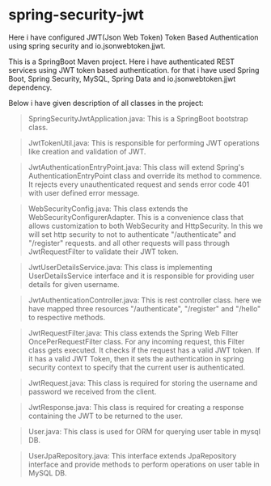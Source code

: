 # spring-security-jwt
Here i have configured JWT(Json Web Token) Token Based Authentication using spring security and io.jsonwebtoken.jjwt.

This is a SpringBoot Maven project. Here i have authenticated REST services using JWT token based authentication. for that i have used Spring Boot, Spring Security, MySQL, Spring Data and io.jsonwebtoken.jjwt dependency.

Below i have given description of all classes in the project:

> SpringSecurityJwtApplication.java: This is a SpringBoot bootstrap class.

> JwtTokenUtil.java: This is responsible for performing JWT operations like creation and validation of JWT.

> JwtAuthenticationEntryPoint.java: This class will extend Spring's AuthenticationEntryPoint class and override its method to commence. 
                                    It rejects every unauthenticated request and sends error code 401 with user defined error message.
                                    
> WebSecurityConfig.java: This class extends the WebSecurityConfigurerAdapter. 
                          This is a convenience class that allows customization to both WebSecurity and HttpSecurity.
                          In this we will set http security to not to authenticate "/authenticate" and "/register" requests.
                          and all other requests will pass through JwtRequestFilter to validate their JWT token.
                        
> JwtUserDetailsService.java: This class is implementing UserDetailsService interface and it is responsible for 
                              providing user details for given username.
                              
> JwtAuthenticationController.java: This is rest controller class. here we have mapped three resources "/authenticate", "/register" 
                                    and "/hello" to respective methods.
                                   
> JwtRequestFilter.java: This class extends the Spring Web Filter OncePerRequestFilter class. For any incoming request, this Filter class gets executed. 
                         It checks if the request has a valid JWT token. If it has a valid JWT Token, then it sets the authentication in spring 
                         security context to specify that the current user is authenticated.
                         
 > JwtRequest.java: This class is required for storing the username and password we received from the client.
 
 > JwtResponse.java: This class is required for creating a response containing the JWT to be returned to the user.
 
 > User.java: This class is used for ORM for querying user table in mysql DB.
 
 > UserJpaRepository.java: This interface extends JpaRepository interface and provide methods to perform operations on user table in MySQL DB.
